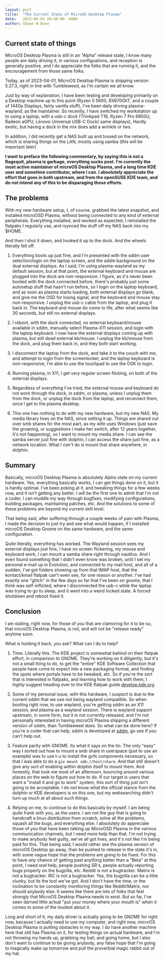```yaml
---
layout: post
title:  "The Current State of MicroOS Desktop Plasma"
date:   2023-04-01 20:40:00 -0800
author: Shawn W Dunn
---
```


## Current state of things

MicroOS Desktop Plasma is still in an "Alpha" release state, I know many people
are daily driving it, in various configuations, and reception is generally
positive, and I do appreciate the folks that are running it, and the
encouragement from those same folks.

Today, as of 2023-04-01, MicroOS Desktop Plasma is shipping version 5.27.3,
right in line with Tumbleweed, as I'm certain we all know.

Just by way of explanation, I have been testing and developing primarily on
a Desktop machine up to this point (Ryzen 5 5600, RX6700XT, and a couple of
1440p Displays, fairly vanilla stuff), I've been daily driving plasma-wayland,
as the maintainer.   So recently, I have switched my workstation up to using a
laptop, with a usb-c dock (Thinkpad T16, Ryzen 7 Pro 6850U, Radeon aGPU, Lenovo
Universal USB-C Dock) same displays), Hardly exotic, but having a dock in the
mix does add a wrinkle or two.

In addition, I did recently get a NAS built up and tossed on the network, which
is sharing things on the LAN, mostly using samba (this will be important later)

**I want to preface the following commentary, by saying this is not a Ragequit,
plasma is garbage, everything sucks post.  I'm currently the most active
maintainer of microOS Desktop Plasma, and a long time KDE user and sometime
contributor, where I can.   I absolutely appreciate the effort that goes in both
upstream, and from the openSUSE KDE team, and do not intend any of this to be
disparaging those efforts.**

## The problems

With my new hardware setup, I, of course, grabbed the latest snapshot, and
installed microOSD Plasma, without being connected to any kind of external
peripherals.   Everything installed, and worked as expected, I reinstalled the
flatpaks I regularly use, and rsynced the stuff off my NAS back into my $HOME.

And then I shut it down, and hooked it up to the dock.   And the wheels
literally fell off.

1. Everything boots up just fine, and I'm presented with the sddm user
selection/login on the laptop screen, and the sddm background on the dual
external displays.   As I said, I'm using plasma-wayland as my default session,
but at that point, the external keyboard and mouse are plugged into the dock are
non-responsive.   I figure, as it's never been booted with the dock connected
before, there's probably just some autosetup stuff that hasn't run before, so I
login on the laptop keyboard, and as soon as plasma starts loading, both
external displays go blank, and give me the OSD for losing signal, and the
keyboard and mouse stay non-responsive.  I unplug the usb-c cable from the
laptop, and plug it back in.  The keyboard and mouse do come to life, after what
seems like 30 seconds, but still no external displays.

2. I reboot, with the dock connected, no external keyboard/mouse available in
sddm, manually select Plasma-X11 session, and login with the laptop keyboard.
I now have the external displays coming up with plasma, but still dead external
kb/mouse.  I unplug the kb/mouse from the dock, and plug them back in, and they
both start working.

3. I disconnect the laptop from the dock, and take it to the couch with me, and
attempt to login from the screenlocker, and the laptop keyboard is
non-responsive, I'm able to use the touchpad to use the OSK to login.

4. Running plasma, in X11, I get *very* regular screen flicking, on both of the
external displays.

5. Regardless of everything I've tried, the external mouse and keyboard do not
work through the dock, in sddm, or plasma, unless I unplug them from the dock,
or unplug the dock from the laptop, and reconnect them, once I get to the plasma
desktop.

6. This one has nothing to do with my new hardware, but my new NAS.   My media
library lives on the NAS, since setting it up.  Things are shared out over smb
shares for the most part, as my wife uses Windows (just save the groaning, or
suggestions I make her switch, after 12 years together, it's not happening),
so I want to mount my media share.  I can see the samba server just fine
with dolphin, I can access the share just fine, as a network location.  What
I *can't* do is mount that share anywhere, in dolphin.

## Summary

Basically, microOS Desktop Plasma is absolutely *Alpha* state on my current
hardware.   Yes, everything basically works, I can get things done on it, but
it is hardly optimal.   I've been poking at it, and tweaking things for a few
weeks now, and it isn't getting any better.  I will be the first one to admit
that I'm not a coder, I can muddle my way through bugfixes, modifying
configurations, building packages, maintaining patches, etc.   And the solutions
to some of these problems are beyond my current skill level.

That being said, after suffering through a couple weeks of pain with Plasma, I
made the decision to just try and see what would happen, if I installed microOS
Desktop Gnome on the same hardware, and the same configuration.

Quite literally, everything has worked.   The Wayland session sees my external
displays just fine, I have no screen flickering, my mouse and keyboard work, I
can mount a samba share right through nautilus.   And I even found something
that I didn't even know was broken, until I set my personal e-mail up in
Evolution, and connected to my mail host, and all of a sudden, I've got folders
showing up from that IMAP host, that the kontact/kmail flatpak can't even see,
for one reason or another.  I've had exactly one "glitch" in the few days so
far that I've been on gnome, that I think was self-inflicted, where I
disconnected the usb-c while the laptop was trying to go to sleep, and it went
into a weird locked state.   A forced shutdown and reboot fixed it.

## Conclusion

I am stating, right now, for those of you that are clamoring for it to be so,
that microOS Desktop Plasma, is not, and will not be "release ready" anytime
soon.

What is holding it back, you ask?
What can I do to help?

1. Time.  Literally this.  The KDE project is somewhat behind on their flatpak
   effort, in comparison to GNOME.  They're working on it diligently, but it's
not a small thing to do, to get the "entire" KDE Software Collection that people
have come to expect into a new packaging format, and finding the spots where
portals have to be tweaked, etc.    So if you're the sort that is interested in
flatpaks, and learning how to work with them, I *highly* suggest heading over to
the KDE flatpak guide
[develop.kde.org](https://develop.kde.org/docs/packaging/flatpak).

2. Some of my personal issue, with this hardware, I *suspect* is due to the
   current sddm that we use not being wayland compatible.  So when booting right
now, to use wayland, you're getting sddm as an X11 session, and plasma as a
wayland session.   There is wayland support upstream, in some form, but it is
not currently released, and I'm not personally interested in having microOS
Plasma shipping a different version of sddm, than Tumbleweed does.  So what can
be done here?  If you're a coder that can help, sddm is developed at
[sddm](https://github.com/sddm/sddm), go see if you can't help out.

3. Feature parity with GNOME.   Its what it says on the tin.  The only "easy"
   way I sorted out how to mount a smb share in userspace (just to use an
example) was to use t-u to install the gvfs components necessary, so that I was
able to do a `gio mount smb://host/share`.   And that still doesn't give any
sort of enabling within dolphin itself to mount them.   And honestly, that took
me most of an afternoon, bouncing around various places on the web to figure out
how to do.  If our target is users that want a "install it and go to work"
system, this sort of thing just isn't going to be acceptable.   I do *not* know
what the official stance from the dolphin or KDE developers is on this one, but
my websearching didn't turn up much at all about such things.

4. Relying on me, to continue to do this basically by myself.  I am being quite
   frank with you, as the users.  I am *not* the guy that is going to handcraft
a linux distribution from scratch, solve all the problems, squash all the bugs,
and everything else.   I absolutely do appreciate those of you that have been
talking up MicroOSD Plasma in the various communication channels, but I need
more help than that.   I'm not trying to make anybody feel guilty, we've all got
lives, and it's not like I'm being paid for this.   That being said, I would
rather see the plasma version of microOS Desktop go away, than be pushed to
release in the state it's in, with some vague hope that the problems are going
to be fixed.  For this to have *any* chance of getting past anything better than
a "Beta" at this point, I need *real* help, people pushing SR's, people actually
reporting bugs properly on the bugzilla, etc.   Reddit is not a bugtracker.
Matrix is not a bugtracker.  IRC is not a bugtracker.  Yes, the bugzilla can be
a little clunky, but its the tool we've got.   And I don't have the time, or the
inclination to be constantly monitoring things like Reddit/Matrix, nor should
anybody else.   It seems like there are lots of folks that feel strongly that
MicroOS Desktop Plasma needs to exist.   But so far, I've seen darned little
actual "put your money where your mouth is" when it comes to some of the loudest
about it.

Long and short of it, my daily driver is actually going to be GNOME for right
now, because I actually need to use my computer, and right now, microOS Desktop
Plasma is putting obstacles in my way.   I do have another machine here that
still has Plasma on it, for testing things on actual hardware, and I'm not
throwing my hands up, grabbing my ball, and going home, but I also don't want to
continue to be giving anybody, any false hope that I'm going to magically wake
up tomorrow and pull the proverbial magic rabbit out of my hat.
